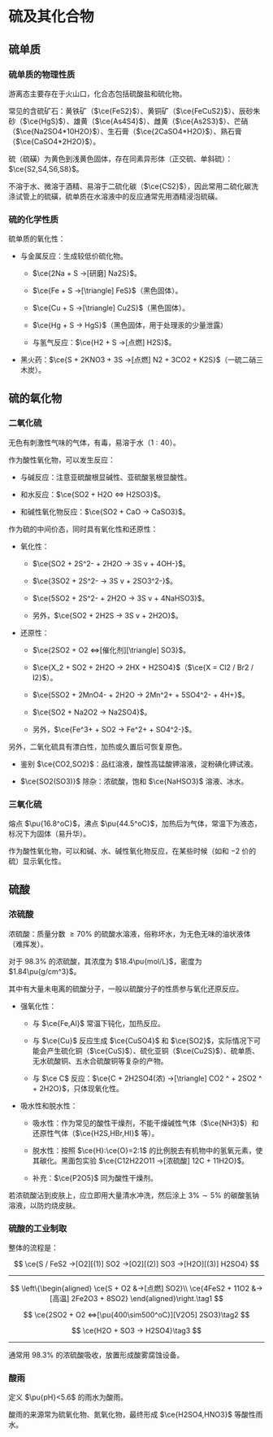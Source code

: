 # 硫及其化合物

## 硫单质

### 硫单质的物理性质

游离态主要存在于火山口，化合态包括硫酸盐和硫化物。

常见的含硫矿石：黄铁矿（$\ce{FeS2}$）、黄铜矿（$\ce{FeCuS2}$）、辰砂朱砂（$\ce{HgS}$）、雄黄（$\ce{As4S4}$）、雌黄（$\ce{As2S3}$）、芒硝（$\ce{Na2SO4*10H2O}$）、生石膏（$\ce{2CaSO4*H2O}$）、熟石膏（$\ce{CaSO4*2H2O}$）。

硫（硫磺）为黄色到浅黄色固体，存在同素异形体（正交硫、单斜硫）：$\ce{S2,S4,S6,S8}$。

不溶于水、微溶于酒精、易溶于二硫化碳（$\ce{CS2}$），因此常用二硫化碳洗涤试管上的硫磺，硫单质在水溶液中的反应通常先用酒精浸泡硫磺。

### 硫的化学性质

硫单质的氧化性：

- 与金属反应：生成较低价硫化物。

    - $\ce{2Na + S ->[研磨] Na2S}$。

    - $\ce{Fe + S ->[\triangle] FeS}$（黑色固体）。

    - $\ce{Cu + S ->[\triangle] Cu2S}$（黑色固体）。

    - $\ce{Hg + S -> HgS}$（黑色固体，用于处理汞的少量泄露）

    - 与氢气反应：$\ce{H2 + S ->[点燃] H2S}$。

- 黑火药：$\ce{S + 2KNO3 + 3S ->[点燃] N2 + 3CO2 + K2S}$（一硫二硝三木炭）。

## 硫的氧化物

### 二氧化硫

无色有刺激性气味的气体，有毒，易溶于水（$1:40$）。

作为酸性氧化物，可以发生反应：

- 与碱反应：注意亚硫酸根显碱性、亚硫酸氢根显酸性。

- 和水反应：$\ce{SO2 + H2O <=> H2SO3}$。

- 和碱性氧化物反应：$\ce{SO2 + CaO -> CaSO3}$。

作为硫的中间价态，同时具有氧化性和还原性：

- 氧化性：

    - $\ce{SO2 + 2S^2- + 2H2O -> 3S v + 4OH-}$。

    - $\ce{3SO2 + 2S^2- -> 3S v + 2SO3^2-}$。

    - $\ce{5SO2 + 2S^2- + 2H2O -> 3S v + 4NaHSO3}$。

    - 另外，$\ce{SO2 + 2H2S -> 3S v + 2H2O}$。

- 还原性：

    - $\ce{2SO2 + O2 <=>[催化剂][\triangle] SO3}$。

    - $\ce{X_2 + SO2 + 2H2O -> 2HX + H2SO4}$（$\ce{X = Cl2 / Br2 / I2}$）。

    - $\ce{5SO2 + 2MnO4- + 2H2O -> 2Mn^2+ + 5SO4^2- + 4H+}$。

    - $\ce{SO2 + Na2O2 -> Na2SO4}$。

    - 另外，$\ce{Fe^3+ + SO2 -> Fe^2+ + SO4^2-}$。

另外，二氧化硫具有漂白性，加热或久置后可恢复原色。

- 鉴别 $\ce{CO2,SO2}$：品红溶液，酸性高锰酸钾溶液，淀粉碘化钾试液。

- $\ce{SO2(SO3)}$ 除杂：浓硫酸，饱和 $\ce{NaHSO3}$ 溶液、冰水。

### 三氧化硫

熔点 $\pu{16.8^oC}$，沸点 $\pu{44.5^oC}$，加热后为气体，常温下为液态，标况下为固体（易升华）。

作为酸性氧化物，可以和碱、水、碱性氧化物反应，在某些时候（如和 $-2$ 价的硫）显示氧化性。

## 硫酸

### 浓硫酸

浓硫酸：质量分数 $\ge70\%$ 的硫酸水溶液，俗称坏水，为无色无味的油状液体（难挥发）。

对于 $98.3\%$ 的浓硫酸，其浓度为 $18.4\pu{mol/L}$，密度为 $1.84\pu{g/cm^3}$。

其中有大量未电离的硫酸分子，一般以硫酸分子的性质参与氧化还原反应。

- 强氧化性：

    - 与 $\ce{Fe,Al}$ 常温下钝化，加热反应。

    - 与 $\ce{Cu}$ 反应生成 $\ce{CuSO4}$ 和 $\ce{SO2}$，实际情况下可能会产生硫化铜（$\ce{CuS}$）、硫化亚铜（$\ce{Cu2S}$）、硫单质、无水硫酸铜、五水合硫酸铜等复杂的产物。

    - 与 $\ce C$ 反应：$\ce{C + 2H2SO4(浓) ->[\triangle] CO2 ^ + 2SO2 ^ + 2H2O}$，只体现氧化性。

- 吸水性和脱水性：

    - 吸水性：作为常见的酸性干燥剂，不能干燥碱性气体（$\ce{NH3}$）和还原性气体（$\ce{H2S,HBr,HI}$ 等）。

    - 脱水性：按照 $\ce{H}:\ce{O}=2:1$ 的比例脱去有机物中的氢氧元素，使其碳化。黑面包实验 $\ce{C12H22O11 ->[浓硫酸] 12C + 11H2O}$。

    - 补充：$\ce{P2O5}$ 同为酸性干燥剂。

若浓硫酸沾到皮肤上，应立即用大量清水冲洗，然后涂上 $3\%\sim5\%$ 的碳酸氢钠溶液，以防灼烧皮肤。

### 硫酸的工业制取

整体的流程是：

$$
\ce{S / FeS2 ->[O2][(1)] SO2 ->[O2][(2)] SO3 ->[H2O][(3)] H2SO4}
$$

---

$$
\left\{\begin{aligned}
\ce{S + O2 &->[点燃] SO2}\\
\ce{4FeS2 + 11O2 &->[高温] 2Fe2O3 + 8SO2}
\end{aligned}\right.\tag1
$$

<p></p>

$$
\ce{2SO2 + O2 <=>[\pu{400\sim500^oC}][V2O5] 2SO3}\tag2
$$

<p></p>

$$
\ce{H2O + SO3 -> H2SO4}\tag3
$$

---

通常用 $98.3\%$ 的浓硫酸吸收，放置形成酸雾腐蚀设备。

### 酸雨

定义 $\pu{pH}<5.6$ 的雨水为酸雨。

酸雨的来源常为硫氧化物、氮氧化物，最终形成 $\ce{H2SO4,HNO3}$ 等酸性雨水。
